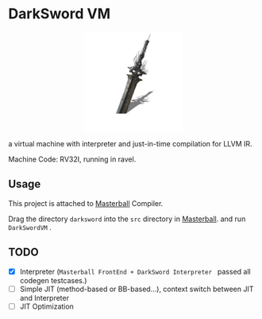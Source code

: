 # DarkSword VM

<div align="center">
	<img src="asset/darksword.png" height="200" width="200" />
</div>



a virtual machine with interpreter and just-in-time compilation for LLVM IR.

Machine Code: RV32I, running in ravel.



## Usage

This project is attached to [Masterball](https://github.com/SiriusNEO/Masterball) Compiler.

Drag the directory `darksword` into the `src` directory in [Masterball](https://github.com/SiriusNEO/Masterball). and run `DarkSwordVM` .



## TODO

- [x] Interpreter (`Masterball FrontEnd + DarkSword Interpreter ` passed all codegen testcases.)
- [ ] Simple JIT (method-based or BB-based...), context switch between JIT and Interpreter
- [ ] JIT Optimization